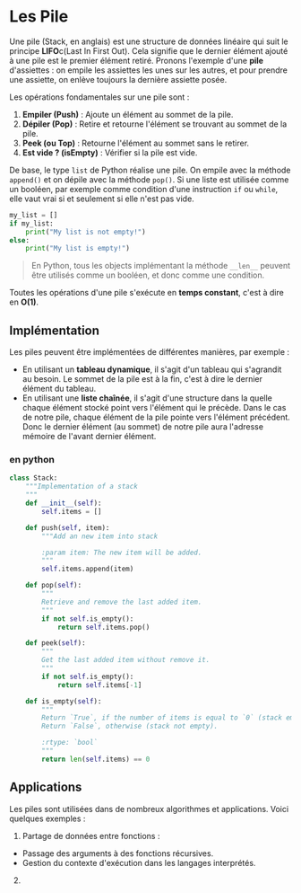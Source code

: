# Les Pile
Une pile (Stack, en anglais) est une structure de données linéaire
qui suit le principe
**LIFO**c(Last In First Out). Cela signifie que le dernier élément ajouté
à une pile
est le premier élément retiré. Pronons l'exemple d'une **pile** d'assiettes :
on empile les assiettes les unes sur les autres, et pour prendre une assiette,
on enlève toujours la dernière assiette posée.

Les opérations fondamentales sur une pile sont :
1. **Empiler (Push)** : Ajoute un élément au sommet de la pile.
2. **Dépiler (Pop)** : Retire et retourne l'élément se trouvant au sommet
de la pile.
3. **Peek (ou Top)** : Retourne l'élément au sommet sans le retirer.
4. **Est vide ? (isEmpty)** : Vérifier si la pile est vide.

De base, le type `list` de Python réalise une pile. On empile avec la méthode
`append()` et on dépile avec la méthode `pop()`. Si une liste est utilisée
comme un booléen, par exemple comme condition d'une instruction `if`
ou `while`, elle vaut vrai si et seulement si elle n'est pas vide.

```python
my_list = []
if my_list:
    print("My list is not empty!")
else:
    print("My list is empty!")
```

> En Python, tous les objects implémentant la méthode `__len__` peuvent être
utilisés comme un booléen, et donc comme une condition.

Toutes les opérations d'une pile s'exécute en **temps constant**, c'est à dire
en **O(1)**.

## Implémentation
Les piles peuvent être implémentées de différentes manières, par exemple :
- En utilisant un **tableau dynamique**, il s'agit d'un tableau qui s'agrandit
au besoin. Le sommet de la pile est à la fin, c'est à dire le dernier
élément du tableau.
- En utilisant une **liste chaînée**, il s'agit d'une structure dans la quelle
chaque élément stocké point vers l'élément qui le précède. Dans le cas
de notre pile, chaque élément de la pile pointe vers l'élément précédent.
Donc le dernier élément (au sommet) de notre pile aura l'adresse mémoire
de l'avant dernier élément.

### en python
```python
class Stack:
    """Implementation of a stack
    """
    def __init__(self):
        self.items = []

    def push(self, item):
        """Add an new item into stack

        :param item: The new item will be added.
        """
        self.items.append(item)

    def pop(self):
        """
        Retrieve and remove the last added item.
        """
        if not self.is_empty():
            return self.items.pop()

    def peek(self):
        """
        Get the last added item without remove it.
        """
        if not self.is_empty():
            return self.items[-1]

    def is_empty(self):
        """
        Return `True`, if the number of items is equal to `0` (stack empty)
        Return `False`, otherwise (stack not empty).

        :rtype: `bool`
        """
        return len(self.items) == 0
```

## Applications
Les piles sont utilisées dans de nombreux algorithmes et applications.
Voici quelques exemples :

1. Partage de données entre fonctions :
- Passage des arguments à des fonctions récursives.
- Gestion du contexte d'exécution dans les langages interprétés.

2.
